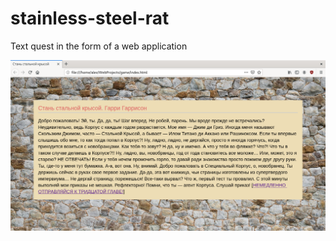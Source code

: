 # stainless-steel-rat
Text quest in the form of a web application

![screenshot.png](/images/screenshot.png)
